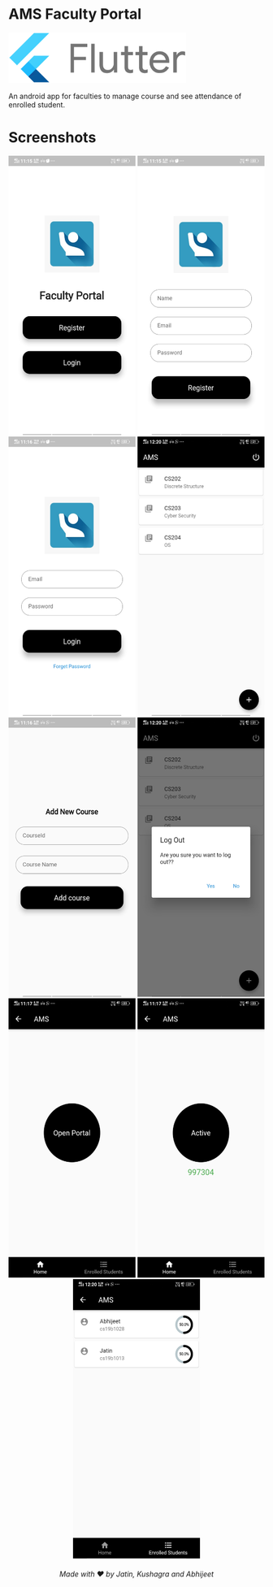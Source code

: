 # AMS Faculty Portal

<img src="images/flutter.png" height="100" >

An android app for faculties to manage course and see attendance of enrolled student.

# Screenshots

<p align="center">
<img src="images/image1.jpg" width=250 height=550>
<img src="images/image2.jpg" width=250 height=550>
<img src="images/image3.jpg" width=250 height=550>
<img src="images/image4.jpg" width=250 height=550>
<img src="images/image5.jpg" width=250 height=550>
<img src="images/image6.jpg" width=250 height=550>
<img src="images/image7.jpg" width=250 height=550>
<img src="images/image8.jpg" width=250 height=550>
<img src="images/image9.jpg" width=250 height=550>
</p>

<center><h6 align="center">Made with ❤️ by Jatin, Kushagra and Abhijeet</h6></center>
